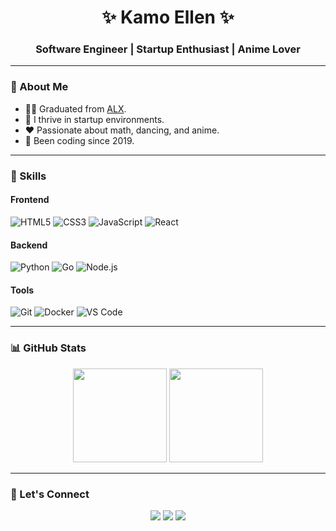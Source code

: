 <!--![Banner](https://raw.githubusercontent.com/KamoEllen/KamoEllen/main/Banner.svg)-->

<h1 align="center">✨ Kamo Ellen ✨</h1>
<h3 align="center">Software Engineer | Startup Enthusiast | Anime Lover</h3>

---

### 🎨 About Me
- 🧑‍🎓 Graduated from [ALX](https://www.alxafrica.com/).
- 🌱 I thrive in startup environments.
- ❤️ Passionate about math, dancing, and anime.
- 🔧 Been coding since 2019.

---

### 🚀 Skills
#### **Frontend**
![HTML5](https://img.shields.io/badge/HTML5-E34F26?style=for-the-badge&logo=html5&logoColor=white)
![CSS3](https://img.shields.io/badge/CSS3-1572B6?style=for-the-badge&logo=css3&logoColor=white)
![JavaScript](https://img.shields.io/badge/JavaScript-F7DF1E?style=for-the-badge&logo=javascript&logoColor=black)
![React](https://img.shields.io/badge/React-61DAFB?style=for-the-badge&logo=react&logoColor=black)

#### **Backend**
![Python](https://img.shields.io/badge/Python-3776AB?style=for-the-badge&logo=python&logoColor=white)
![Go](https://img.shields.io/badge/Go-00ADD8?style=for-the-badge&logo=go&logoColor=white)
![Node.js](https://img.shields.io/badge/Node.js-339933?style=for-the-badge&logo=nodedotjs&logoColor=white)

#### **Tools**
![Git](https://img.shields.io/badge/Git-F05032?style=for-the-badge&logo=git&logoColor=white)
![Docker](https://img.shields.io/badge/Docker-2496ED?style=for-the-badge&logo=docker&logoColor=white)
![VS Code](https://img.shields.io/badge/VS%20Code-007ACC?style=for-the-badge&logo=visual-studio-code&logoColor=white)

---

### 📊 GitHub Stats
<p align="center">
  <img height="150" src="https://github-readme-stats.vercel.app/api?username=kamoellen&show_icons=true&theme=radical&count_private=true" />
  <img height="150" src="https://github-readme-streak-stats.herokuapp.com/?user=kamoellen&theme=radical" />
</p>

---

### 🌈 Let's Connect
<p align="center">
  <a href="mailto:kamoellenkganakga@gmail.com"><img src="https://img.shields.io/badge/Gmail-D14836?style=for-the-badge&logo=gmail&logoColor=white" /></a>
  <a href="https://www.linkedin.com/in/kamogelokganakga/"><img src="https://img.shields.io/badge/LinkedIn-0077B5?style=for-the-badge&logo=linkedin&logoColor=white" /></a>
  <a href="https://behance.net/kamoellenkganakga/"><img src="https://img.shields.io/badge/Behance-1769FF?style=for-the-badge&logo=behance&logoColor=white" /></a>
</p>
